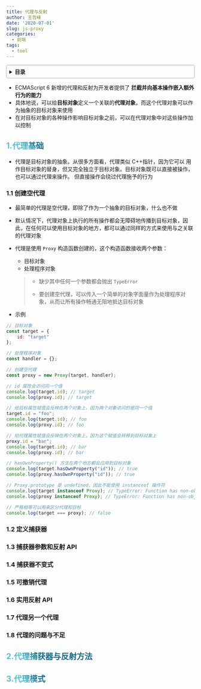 ```yaml
---
title: 代理与反射
author: 王哲峰
date: '2020-07-01'
slug: js-proxy
categories:
  - 前端
tags:
  - tool
---
```


<style>
h1 {
  background-color: #2B90B6;
  background-image: linear-gradient(45deg, #4EC5D4 10%, #146b8c 20%);
  background-size: 100%;
  -webkit-background-clip: text;
  -moz-background-clip: text;
  -webkit-text-fill-color: transparent;
  -moz-text-fill-color: transparent;
}
h2 {
  background-color: #2B90B6;
  background-image: linear-gradient(45deg, #4EC5D4 10%, #146b8c 20%);
  background-size: 100%;
  -webkit-background-clip: text;
  -moz-background-clip: text;
  -webkit-text-fill-color: transparent;
  -moz-text-fill-color: transparent;
}

details {
    border: 1px solid #aaa;
    border-radius: 4px;
    padding: .5em .5em 0;
}

summary {
    font-weight: bold;
    margin: -.5em -.5em 0;
    padding: .5em;
}

details[open] {
    padding: .5em;
}

details[open] summary {
    border-bottom: 1px solid #aaa;
    margin-bottom: .5em;
}
</style>

<details><summary>目录</summary><p>

- [1.代理基础](#1代理基础)
  - [1.1 创建空代理](#11-创建空代理)
  - [1.2 定义捕获器](#12-定义捕获器)
  - [1.3 捕获器参数和反射 API](#13-捕获器参数和反射-api)
  - [1.4 捕获器不变式](#14-捕获器不变式)
  - [1.5 可撤销代理](#15-可撤销代理)
  - [1.6 实用反射 API](#16-实用反射-api)
  - [1.7 代理另一个代理](#17-代理另一个代理)
  - [1.8 代理的问题与不足](#18-代理的问题与不足)
- [2.代理捕获器与反射方法](#2代理捕获器与反射方法)
- [3.代理模式](#3代理模式)
</p></details><p></p>


- ECMAScript 6 新增的代理和反射为开发者提供了 **拦截并向基本操作嵌入额外行为的能力**
- 具体地说，可以给**目标对象**定义一个关联的**代理对象**，而这个代理对象可以作为抽象的目标对象来使用
- 在对目标对象的各种操作影响目标对象之前，可以在代理对象中对这些操作加以控制

## 1.代理基础

- 代理是目标对象的抽象。从很多方面看，代理类似 C++指针，因为它可以 用作目标对象的替身，但又完全独立于目标对象。目标对象既可以直接被操作，也可以通过代理来操作。 但直接操作会绕过代理施予的行为

### 1.1 创建空代理

- 最简单的代理是空代理，即除了作为一个抽象的目标对象，什么也不做

- 默认情况下，代理对象上执行的所有操作都会无障碍地传播到目标对象，因此，在任何可以使用目标对象的地方，都可以通过同样的方式来使用与之关联的代理对象

- 代理是使用 `Proxy` 构造函数创建的，这个构造函数接收两个参数：

	- 目标对象
	- 处理程序对象

	> - 缺少其中任何一个参数都会抛出 `TypeError`
	>
	> - 要创建空代理，可以传入一个简单的对象字面量作为处理程序对象，从而让所有操作畅通无阻地抵达目标对象

- 示例

```js
// 目标对象
const target = {
    id: "target"
};

// 处理程序对象
const handler = {};

// 创建空代理
const proxy = new Proxy(target, handler);

// id 属性会访问同一个值
console.log(target.id); // target
console.log(proxy.id); // target

// 给目标属性赋值会反映在两个对象上，因为两个对象访问的是同一个值
target.id = "foo";
console.log(target.id); // foo
console.log(proxy.id); // foo

// 给代理属性赋值会反映在两个对象上，因为这个赋值会转移到目标对象上
proxy.id = "bar";
console.log(target.id); // bar
console.log(proxy.id); // bar

// hasOwnProperty() 方法在两个地方都会应用到目标对象
console.log(target.hasOwnProperty("id")); // true
console.log(proxy.hasOwnProperty("id")); // true

// Proxy.prototype 是 undefined，因此不能使用 instanceof 操作符
console.log(target instanceof Proxy); // TypeError: Function has non-object prototype 9 'undefined' in instanceof check
console.log(proxy instanceof Proxy); // TypeError: Function has non-object prototype 9 'undefined' in instanceof check

// 严格相等可以用来区分代理和目标
console.log(target === proxy); // false
```

### 1.2 定义捕获器

### 1.3 捕获器参数和反射 API

### 1.4 捕获器不变式

### 1.5 可撤销代理

### 1.6 实用反射 API

### 1.7 代理另一个代理

### 1.8 代理的问题与不足



## 2.代理捕获器与反射方法

## 3.代理模式

